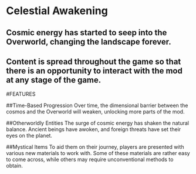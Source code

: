 # Celestial Awakening
## Cosmic energy has started to seep into the Overworld, changing the landscape forever.
## Content is spread throughout the game so that there is an opportunity to interact with the mod at any stage of the game.

#FEATURES

##Time-Based Progression
Over time, the dimensional barrier between the cosmos and the Overworld will weaken, unlocking more parts of the mod.

##Otherworldly Entities
The surge of cosmic energy has shaken the natural balance. Ancient beings have awoken, and foreign threats have set their eyes on the planet.

##Mystical Items
To aid them on their journey, players are presented with various new materials to work with.
Some of these materials are rather easy to come across, while others may require unconventional methods to obtain.